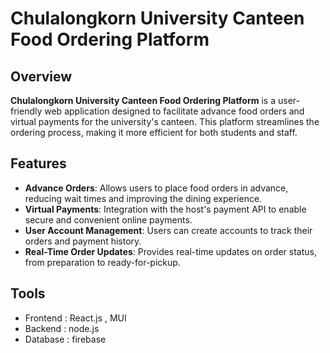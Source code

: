 # Chulalongkorn University Canteen Food Ordering Platform

## Overview
**Chulalongkorn University Canteen Food Ordering Platform** is a user-friendly web application designed to facilitate advance food orders and virtual payments for the university's canteen. This platform streamlines the ordering process, making it more efficient for both students and staff.

## Features
- **Advance Orders**: Allows users to place food orders in advance, reducing wait times and improving the dining experience.
- **Virtual Payments**: Integration with the host's payment API to enable secure and convenient online payments.
- **User Account Management**: Users can create accounts to track their orders and payment history.
- **Real-Time Order Updates**: Provides real-time updates on order status, from preparation to ready-for-pickup.

## Tools
- Frontend : React.js , MUI
- Backend : node.js
- Database : firebase 
